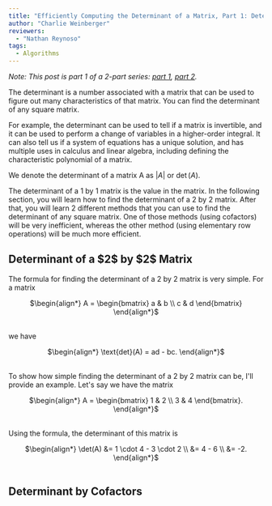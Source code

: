 ```yaml
---
title: "Efficiently Computing the Determinant of a Matrix, Part 1: Determinant By Cofactors"
author: "Charlie Weinberger"
reviewers:
  - "Nathan Reynoso"
tags:
  - Algorithms
---
```


<i>Note: This post is part 1 of a 2-part series: <a class="body" target="_blank" href="https://eurisko-us.github.io/2021-06-01-efficiently-computing-the-determinant-of-a-matrix-part-1-determinant-by-cofactors/">part 1</a>, <a class="body" target="_blank" href="https://eurisko-us.github.io/2021-06-01-efficiently-computing-the-determinant-of-a-matrix-part-2-determinant-by-elementary-row-operations/">part 2</a>.</i>

The determinant is a number associated with a matrix that can be used to figure out many characteristics of that matrix. You can find the determinant of any square matrix.

For example, the determinant can be used to tell if a matrix is invertible, and it can be used to perform a change of variables in a higher-order integral. It can also tell us if a system of equations has a unique solution, and has multiple uses in calculus and linear algebra, including defining the characteristic polynomial of a matrix.

We denote the determinant of a matrix A as $|A|$ or $\det(A).$

The determinant of a $1$ by $1$ matrix is the value in the matrix. In the following section, you will learn how to find the determinant of a $2$ by $2$ matrix. After that, you will learn $2$ different methods that you can use to find the determinant of any square matrix. One of those methods (using cofactors) will be very inefficient, whereas the other method (using elementary row operations) will be much more efficient.

<h2>Determinant of a $2$ by $2$ Matrix</h2>

The formula for finding the determinant of a $2$ by $2$ matrix is very simple. For a matrix

<center>
$\begin{align*}
A = \begin{bmatrix} 
a & b \\
c & d 
\end{bmatrix}
\end{align*}$
</center>
<br>

we have

<center>
$\begin{align*}
\text{det}(A) = ad - bc.
\end{align*}$
</center>
<br>

To show how simple finding the determinant of a $2$ by $2$ matrix can be, I'll provide an example. Let's say we have the matrix

<center>
$\begin{align*}
A = \begin{bmatrix}
1 & 2 \\
3 & 4
\end{bmatrix}.
\end{align*}$
</center>
<br>

Using the formula, the determinant of this matrix is

<center>
$\begin{align*}
\det(A) &= 1 \cdot 4 - 3 \cdot 2 \\
  &= 4 - 6 \\
  &= -2.
\end{align*}$
</center>
<br>

<h2>Determinant by Cofactors</h2>
